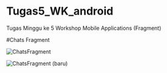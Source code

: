 # Tugas5_WK_android
Tugas Minggu ke 5 Workshop Mobile Applications (Fragment)


#Chats Fragment

![ChatsFragment](https://user-images.githubusercontent.com/80694693/137138027-a0fa1322-38a6-47d6-b6f9-6e54cc5a3d04.jpg)


![ChatsFragment (baru)](https://user-images.githubusercontent.com/80694693/137139212-e7f32a19-49b2-4ae5-b01f-67ebdcea5871.jpg)
